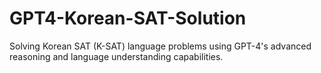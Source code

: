 # GPT4-Korean-SAT-Solution
Solving Korean SAT (K-SAT) language problems using GPT-4's advanced reasoning and language understanding capabilities.
